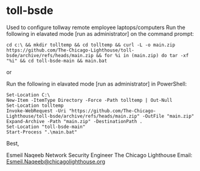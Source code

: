 # toll-bsde
 Used to configure tollway remote employee laptops/computers
 Run the following in elavated mode [run as administrator] on the command prompt:
```
cd c:\ && mkdir tolltemp && cd tolltemp && curl -L -o main.zip https://github.com/The-Chicago-Lighthouse/toll-bsde/archive/refs/heads/main.zip && for %i in (main.zip) do tar -xf "%i" && cd toll-bsde-main && main.bat

```

or

Run the following in elavated mode [run as administrator] in PowerShell:
```
Set-Location C:\
New-Item -ItemType Directory -Force -Path tolltemp | Out-Null
Set-Location tolltemp
Invoke-WebRequest -Uri "https://github.com/The-Chicago-Lighthouse/toll-bsde/archive/refs/heads/main.zip" -OutFile "main.zip"
Expand-Archive -Path "main.zip" -DestinationPath .
Set-Location "toll-bsde-main"
Start-Process ".\main.bat"

```
 Best,

 Esmeil Naqeeb
 Network Security Engineer
 The Chicago Lighthouse
 Email: Esmeil.Naqeeb@chicagolighthouse.org
